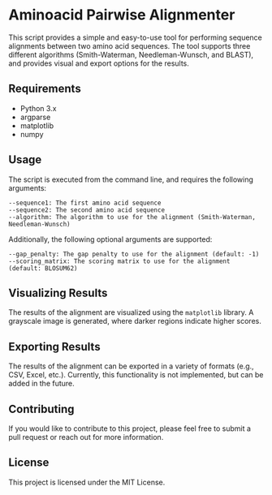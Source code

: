 # Aminoacid Pairwise Alignmenter

This script provides a simple and easy-to-use tool for performing sequence alignments between two amino acid sequences. The tool supports three different algorithms (Smith-Waterman, Needleman-Wunsch, and BLAST), and provides visual and export options for the results.

## Requirements

-   Python 3.x
-   argparse
-   matplotlib
-   numpy

## Usage

The script is executed from the command line, and requires the following arguments:

    --sequence1: The first amino acid sequence
    --sequence2: The second amino acid sequence
    --algorithm: The algorithm to use for the alignment (Smith-Waterman, Needleman-Wunsch) 

Additionally, the following optional arguments are supported:

    --gap_penalty: The gap penalty to use for the alignment (default: -1)
    --scoring_matrix: The scoring matrix to use for the alignment (default: BLOSUM62)

## Visualizing Results

The results of the alignment are visualized using the `matplotlib` library. A grayscale image is generated, where darker regions indicate higher scores.

## Exporting Results

The results of the alignment can be exported in a variety of formats (e.g., CSV, Excel, etc.). Currently, this functionality is not implemented, but can be added in the future.

## Contributing

If you would like to contribute to this project, please feel free to submit a pull request or reach out for more information.

## License

This project is licensed under the MIT License.
